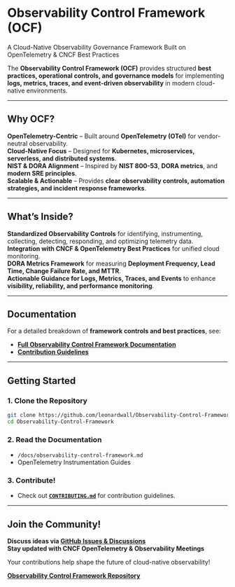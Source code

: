 # Observability Control Framework (OCF)

A Cloud-Native Observability Governance Framework Built on OpenTelemetry & CNCF Best Practices

The **Observability Control Framework (OCF)** provides structured **best practices, operational controls, and governance models** for implementing **logs, metrics, traces, and event-driven observability** in modern cloud-native environments.

---

## Why OCF?

**OpenTelemetry-Centric** – Built around **OpenTelemetry (OTel)** for vendor-neutral observability.  
**Cloud-Native Focus** – Designed for **Kubernetes, microservices, serverless, and distributed systems**.  
**NIST & DORA Alignment** – Inspired by **NIST 800-53**, **DORA metrics**, and **modern SRE principles**.  
**Scalable & Actionable** – Provides **clear observability controls, automation strategies, and incident response frameworks**.  

---

## What’s Inside?

**Standardized Observability Controls** for identifying, instrumenting, collecting, detecting, responding, and optimizing telemetry data.  
**Integration with CNCF & OpenTelemetry Best Practices** for unified cloud monitoring.  
**DORA Metrics Framework** for measuring **Deployment Frequency, Lead Time, Change Failure Rate, and MTTR**.  
**Actionable Guidance for Logs, Metrics, Traces, and Events** to enhance **visibility, reliability, and performance monitoring**.  

---

## Documentation

For a detailed breakdown of **framework controls and best practices**, see:

- **[Full Observability Control Framework Documentation](https://github.com/leonardwall/Observability-Control-Framework/docs/observability-control-framework.md)**
- **[Contribution Guidelines](https://github.com/leonardwall/Observability-Control-Framework/CONTRIBUTING.md)**

---

## Getting Started

### 1. Clone the Repository  
```bash
git clone https://github.com/leonardwall/Observability-Control-Framework.git
cd Observability-Control-Framework
```

### 2. Read the Documentation  
- `/docs/observability-control-framework.md`
- OpenTelemetry Instrumentation Guides  

### 3. Contribute!  
- Check out **[`CONTRIBUTING.md`](https://github.com/leonardwall/Observability-Control-Framework/CONTRIBUTING.md)** for contribution guidelines.  

---

## Join the Community!

**Discuss ideas via [GitHub Issues & Discussions](https://github.com/leonardwall/Observability-Control-Framework/issues)**  
**Stay updated with CNCF OpenTelemetry & Observability Meetings**   

Your contributions help shape the future of cloud-native observability!  

**[Observability Control Framework Repository](https://github.com/leonardwall/Observability-Control-Framework)**  

